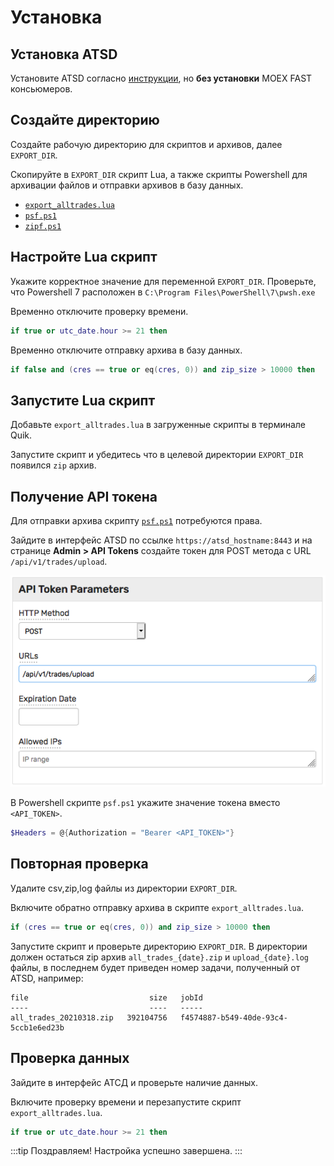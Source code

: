 # Установка

## Установка ATSD

Установите ATSD согласно [инструкции](install.md), но **без установки** MOEX FAST консьюмеров.

## Создайте директорию

Создайте рабочую директорию для скриптов и архивов, далее `EXPORT_DIR`.

Скопируйте в `EXPORT_DIR` скрипт Lua, а также скрипты Powershell для архивации файлов и отправки архивов в базу данных.

* [`export_alltrades.lua`](export_alltrades.lua)
* [`psf.ps1`](psf.ps1)
* [`zipf.ps1`](zipf.ps1)

## Настройте Lua скрипт

Укажите корректное значение для переменной `EXPORT_DIR`. Проверьте, что Powershell 7 расположен в `C:\Program Files\PowerShell\7\pwsh.exe`

Временно отключите проверку времени.

```lua
if true or utc_date.hour >= 21 then
```

Временно отключите отправку архива в базу данных.

```lua
if false and (cres == true or eq(cres, 0)) and zip_size > 10000 then
```

## Запустите Lua скрипт

Добавьте `export_alltrades.lua` в загруженные скрипты в терминале Quik.

Запустите скрипт и убедитесь что в целевой директории `EXPORT_DIR` появился `zip` архив.

## Получение API токена

Для отправки архива скрипту [`psf.ps1`](psf.ps1) потребуются права.

Зайдите в интерфейс ATSD по ссылке `https://atsd_hostname:8443` и на странице **Admin > API Tokens** создайте токен для POST метода с URL `/api/v1/trades/upload`.

![](./images/trade_upload_api_token.png)

В Powershell скрипте `psf.ps1` укажите значение токена вместо `<API_TOKEN>`.

```powershell
$Headers = @{Authorization = "Bearer <API_TOKEN>"}
```

## Повторная проверка

Удалите csv,zip,log файлы из директории `EXPORT_DIR`.

Включите обратно отправку архива в скрипте `export_alltrades.lua`.

```lua
if (cres == true or eq(cres, 0)) and zip_size > 10000 then
```

Запустите скрипт и проверьте директорию `EXPORT_DIR`. В директории должен остаться zip архив `all_trades_{date}.zip` и `upload_{date}.log` файлы, в последнем будет приведен номер задачи, полученный от ATSD, например:

```
file                           size   jobId
----                           ----   -----
all_trades_20210318.zip   392104756   f4574887-b549-40de-93c4-5ccb1e6ed23b
```

## Проверка данных

Зайдите в интерфейс АТСД и проверьте наличие данных.

Включите проверку времени и перезапустите скрипт `export_alltrades.lua`.

```lua
if true or utc_date.hour >= 21 then
```

:::tip Поздравляем!
Настройка успешно завершена.
:::


